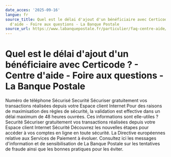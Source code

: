 ```yaml
---
date_acces: '2025-09-16'
langue: fr
source_title: Quel est le délai d'ajout d'un bénéficiaire avec Certicode ? - Centre
  d'aide - Foire aux questions - La Banque Postale
source_url: https://www.labanquepostale.fr/particulier/faq-centre-aide/comptes-et-cartes/securite/certicode.question.html/quel-est-le-delai-d-ajout-d-un-beneficiaire-avec-certicode.html
---
```


# Quel est le délai d'ajout d'un bénéficiaire avec Certicode ? - Centre d'aide - Foire aux questions - La Banque Postale

[](/particulier/comptes-et-cartes/espaces-clients/securite/certicode-numero-securise.html)
Numéro de téléphone Sécurisé
Securité
Sécuriser gratuitement vos transactions réalisées depuis votre Espace client Internet
Pour des raisons de maximisation des règles de sécurité, la validation est effective dans un délai maximum de 48 heures ouvrées.
Ces informations sont elle-utiles ?
Securité
Sécuriser gratuitement vos transactions réalisées depuis votre Espace client Internet
Sécurité
Découvrez les nouvelles étapes pour accéder à vos comptes en ligne en toute sécurité. La Directive européennes relative aux Services de Paiement à évoluer.
Consultez ici les messages d'information et de sensibilisation de La Banque Postale sur les tentatives de fraude ainsi que les bonnes pratiques pour les éviter.